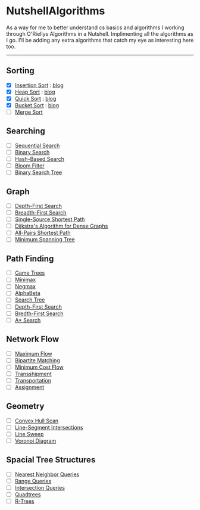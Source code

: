 # NutshellAlgorithms

As a way for me to better understand cs basics and algorithms I working through O'Riellys Algorithms in a Nutshell. Implimenting all the algorithms as I go. I'll be adding any extra algorithms that catch my eye as interesting here too.

---

## Sorting

- [x] [Insertion Sort](https://github.com/RobertCurry0216/NutshellAlgorithms/blob/main/src/Sorting/Insertion.cs) : [blog](https://robertcurry.xyz/blog/Algorithms-part1/)
- [x] [Heap Sort](https://github.com/RobertCurry0216/NutshellAlgorithms/blob/main/src/Sorting/Heap.cs) : [blog](https://robertcurry.xyz/blog/Algorithms-part2/)
- [x] [Quick Sort](https://github.com/RobertCurry0216/NutshellAlgorithms/blob/main/src/Sorting/Quick.cs) : [blog](https://robertcurry.xyz/blog/Algorithms-part3/)
- [x] [Bucket Sort](https://github.com/RobertCurry0216/NutshellAlgorithms/blob/main/src/Sorting/Bucket.cs) : [blog](https://robertcurry.xyz/blog/Algorithms-part4/)
- [ ] [Merge Sort]()
  
## Searching

- [ ] [Sequential Search]()
- [ ] [Binary Search]()
- [ ] [Hash-Based Search]()
- [ ] [Bloom Filter]()
- [ ] [Binary Search Tree]()

## Graph

- [ ] [Depth-First Search]()
- [ ] [Breadth-First Search]()
- [ ] [Single-Source Shortest Path]()
- [ ] [Dijkstra's Algorithm for Dense Graphs]()
- [ ] [All-Pairs Shortest Path]()
- [ ] [Minimum Spanning Tree]()

## Path Finding

- [ ] [Game Trees]()
- [ ] [Minimax]()
- [ ] [Negmax]()
- [ ] [AlphaBeta]()
- [ ] [Search Tree]()
- [ ] [Depth-First Search]()
- [ ] [Bredth-First Search]()
- [ ] [A* Search]()

## Network Flow

- [ ] [Maximum Flow]()
- [ ] [Bipartite Matching]()
- [ ] [Minimum Cost Flow]()
- [ ] [Transshipment]()
- [ ] [Transportation]()
- [ ] [Assignment]()

## Geometry

- [ ] [Convex Hull Scan]()
- [ ] [Line-Segment Intersections]()
- [ ] [Line Sweep]()
- [ ] [Voronoi Diagram]()

## Spacial Tree Structures

- [ ] [Nearest Neighbor Queries]()
- [ ] [Range Queries]()
- [ ] [Intersection Queries]()
- [ ] [Quadtrees]()
- [ ] [R-Trees]()
